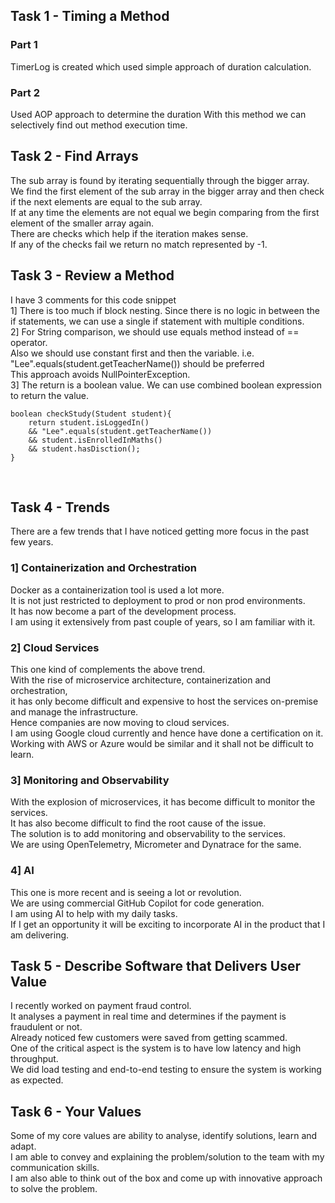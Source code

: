 <h2>Task 1 - Timing a Method</h2>
<h3>Part 1</h3>
TimerLog is created which used simple approach of duration calculation.
<h3>Part 2</h3>
Used AOP approach to determine the duration With this method we can selectively find out method execution time. <br/>

<h2>Task 2 - Find Arrays</h2>
The sub array is found by iterating sequentially through the bigger array. <br/>
We find the first element of the sub array in the bigger array and then check if the next elements are equal to the sub
array. <br/>
If at any time the elements are not equal we begin comparing from the first element of the smaller array again. <br/>
There are checks which help if the iteration makes sense. <br/>
If any of the checks fail we return no match represented by -1. <br/>

<h2>Task 3 - Review a Method</h2>
I have 3 comments for this code snippet <br/>
1] There is too much if block nesting. Since there is no logic in between the if statements, we can use a single if
statement with multiple conditions. <br/>
2] For String comparison, we should use equals method instead of == operator. <br/>
Also we should use constant first and then the variable. i.e. "Lee".equals(student.getTeacherName()) should be
preferred <br/>
This approach avoids NullPointerException. <br/>
3] The return is a boolean value. We can use combined boolean expression to return the value. <br/>

```aidl
boolean checkStudy(Student student){
    return student.isLoggedIn()  
    && "Lee".equals(student.getTeacherName()) 
    && student.isEnrolledInMaths() 
    && student.hasDisction();
}
```

<br/>

<h2>Task 4 - Trends</h2>
There are a few trends that I have noticed getting more focus in the past few years. <br/>
<h3>1] Containerization and Orchestration</h3>
Docker as a containerization tool is used a lot more. <br/>
It is not just restricted to deployment to prod or non prod environments. <br/>
It has now become a part of the development process. <br/>
I am using it extensively from past couple of years, so I am familiar with it. <br/>

<h3>2] Cloud Services</h3>
This one kind of complements the above trend.<br/>
With the rise of microservice architecture, containerization and orchestration, <br/>
it has only become difficult and expensive to host the services on-premise and manage the infrastructure. <br/>
Hence companies are now moving to cloud services. <br/>
I am using Google cloud currently and hence have done a certification on it. <br/>
Working with AWS or Azure would be similar and it shall not be difficult to learn. <br/>

<h3>3] Monitoring and Observability</h3>
With the explosion of microservices, it has become difficult to monitor the services. <br/>
It has also become difficult to find the root cause of the issue. <br/>
The solution is to add monitoring and observability to the services. <br/>
We are using OpenTelemetry, Micrometer and Dynatrace for the same. <br/>

<h3>4] AI</h3>
This one is more recent and is seeing a lot or revolution. <br/>
We are using commercial GitHub Copilot for code generation. <br/>
I am using AI to help with my daily tasks. <br/>
If I get an opportunity it will be exciting to incorporate AI in the product that I am delivering. <br/>

<h2>Task 5 - Describe Software that Delivers User Value</h2>
I recently worked on payment fraud control. <br/>
It analyses a payment in real time and determines if the payment is fraudulent or not. <br/>
Already noticed few customers were saved from getting scammed. <br/>
One of the critical aspect is the system is to have low latency and high throughput. <br/>
We did load testing and end-to-end testing to ensure the system is working as expected. <br/>

<h2>Task 6 - Your Values</h2>
Some of my core values are ability to analyse, identify solutions, learn and adapt. <br/>
I am able to convey and explaining the problem/solution to the team with my communication skills. <br/>
I am also able to think out of the box and come up with innovative approach to solve the problem. <br/>